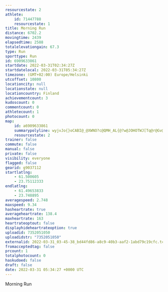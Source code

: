 ```yaml
---
resourcestate: 2
athlete:
    id: 71447788
    resourcestate: 1
title: Morning Run
distance: 6702.2
movingtime: 2439
elapsedtime: 2588
totalelevationgain: 67.3
type: Run
sporttype: Run
id: 6909633861
startdate: 2022-03-31T02:34:27Z
startdatelocal: 2022-03-31T05:34:27Z
timezone: (GMT+02:00) Europe/Helsinki
utcoffset: 10800
locationcity: null
locationstate: null
locationcountry: Finland
achievementcount: 3
kudoscount: 0
commentcount: 0
athletecount: 1
photocount: 0
map:
    id: a6909633861
    summarypolyline: wyjvJo{}oCABI@_@XWNO?c@QMH_AL{@?w@JOHOTWJ[Tq@r@Gv@Ap@Br@IrA?\Gd@Qr@Ax@If@S\GDCLW`@WTOHIOIsAG[e@{As@kBMe@Yq@Sq@Sc@M[G_@Yw@Om@Sg@S}@_@yBUcA?ULc@IgAs@aEC_@Kc@YcCu@_FM]o@aAs@{B[c@Mc@E?EJIAu@}@Mc@WgA}@mACUYg@K]EO@QJo@FqASyABq@OQAWJsBB}BDkAHoA@mAd@qFEw@OmBGkBKi@C}@?c@Hu@HaB?{@Iu@Am@@iACcADw@Cm@?sBAg@@{ACw@HeECw@W_CAi@Ba@?w@L{BHq@\wBJoBJaDC{@SoAYc@k@a@KK?ERF^TTXNXVt@^pAlApD^pA^bA`@nARb@RRzA\P?RPHAJI`@EBCL{@HIt@GZPRIVo@L_@Ze@@_ADaAN@EL@DNKT??EDKFDFI^KTAFSLMHCt@Bp@R^?^HnAHjAd@TKFG@GAc@D_@R]@u@AGGEBEVGNOhAa@^GZBNKPG?UPAFINk@EQBaABMJ[@WFMz@CVSXGP?LGV?ZIL?n@Yp@DRN@[\QJSDAFM`@BJNBBBABGNE|@C^T^BNHFWJ?H@`@ZNBDCBERGRQZ@BKDFHM^BDC@QZPZDPNNFh@AVGtJvC?qADI@e@HIBBDG@_@DQXo@N[`A{AXEVQL?V`ANhA?^?JIJMl@IDOREr@XRRTRBd@b@`@AXPNRPHVFDLHvCAl@EX?~A@JTNN\VVDb@?XEh@Ax@B^K^UL?\FVCZ@?BI@?HJBJLRd@PDVHPN`BLZTNXDXCBFArABRF?@JGdA?|@HrA@|CFvAKnDBxAG`@A\Gz@k@zCIn@Ep@Ij@Cz@?jAH`@L\A`@HvBDt@CnBDpDEt@BbFClCEj@CLC@]KIMK@c@IMDGEG@CDCNDpB?l@D|@?f@NfEBdC?rAZxEFWHPJEP?JDH\FdAJbABl@?h@B`BKhEC\Yd@o@v@W`@CNHt@AJ_@Cc@UODg@COHc@SUHKAi@b@OAYLmAx@Q^MFGPGD_@RIA{@FKD]n@]JQPOFi@BKPMFQ@UKUEKBc@IuABa@I[LMp@e@z@_@b@K^INY^MXK^
    resourcestate: 2
trainer: false
commute: false
manual: false
private: false
visibility: everyone
flagged: false
gearid: g9037112
startlatlng:
    - 61.500605
    - 23.75112333
endlatlng:
    - 61.49653833
    - 23.748895
averagespeed: 2.748
maxspeed: 9.34
hasheartrate: true
averageheartrate: 138.4
maxheartrate: 163
heartrateoptout: false
displayhideheartrateoption: true
uploadid: 7352051050
uploadidstr: "7352051050"
externalid: 2022-03-31_03-45-38_bd44fd86-a8c9-40b3-aaf2-1abd79c19cfc.tcx
fromacceptedtag: false
prcount: 1
totalphotocount: 0
haskudoed: false
draft: false
date: 2022-03-31 05:34:27 +0000 UTC
---
```

Morning Run
